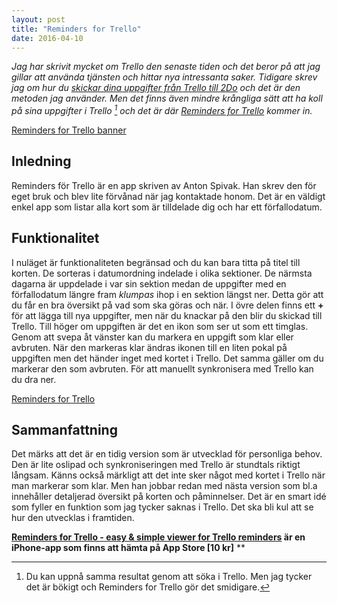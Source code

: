 ```yaml
---
layout: post
title: "Reminders for Trello"
date: 2016-04-10
---
```


*Jag har skrivit mycket om Trello den senaste tiden och det beror på att jag gillar att använda tjänsten och hittar nya intressanta saker. Tidigare skrev jag om hur du [skickar dina uppgifter från Trello till 2Do](http://www.appleyra.se/genomgangar/skicka-uppgifter-fran-trello-till-2do/) och det är den metoden jag använder. Men det finns även mindre krångliga sätt att ha koll på sina uppgifter i Trello [^1] och det är där [Reminders for Trello](https://itunes.apple.com/se/app/reminders-for-trello-easy/id1079263891?mt=8&uo=4&at=10lKZy&ct=twitter) kommer in.*

[^1]: Du kan uppnå samma resultat genom att söka i Trello. Men jag tycker det är bökigt och Reminders for Trello gör det smidigare. 

[Reminders for Trello banner](http://i2.wp.com/www.appleyra.se/wp-content/uploads/2016/04/Reminders-for-Trello-banner.jpeg)

## Inledning

Reminders för Trello är en app skriven av Anton Spivak. Han skrev den för eget bruk och blev lite förvånad när jag kontaktade honom. Det är en väldigt enkel app som listar alla kort som är tilldelade dig och har ett förfallodatum.

## Funktionalitet

I nuläget är funktionaliteten begränsad och du kan bara titta på titel till korten. De sorteras i datumordning indelade i olika sektioner. De närmsta dagarna är uppdelade i var sin sektion medan de uppgifter med en förfallodatum längre fram *klumpas* ihop i en sektion längst ner. Detta gör att du får en bra översikt på vad som ska göras och när. I övre delen finns ett **+** för att lägga till nya uppgifter, men när du knackar på den blir du skickad till Trello. Till höger om uppgiften är det en ikon som ser ut som ett timglas. Genom att svepa åt vänster kan du markera en uppgift som klar eller avbruten. När den markeras klar ändras ikonen till en liten pokal på uppgiften men det händer inget med kortet i Trello. Det samma gäller om du markerar den som avbruten. För att manuellt synkronisera med Trello kan du dra ner.

[Reminders for Trello](http://i1.wp.com/www.appleyra.se/wp-content/uploads/2016/04/Reminders-for-Trello.jpeg)

## Sammanfattning 

Det märks att det är en tidig version som är utvecklad för personliga behov. Den är lite oslipad och synkroniseringen med Trello är stundtals riktigt långsam. Känns också märkligt att det inte sker något med kortet i Trello när man markerar som klar. Men han jobbar redan med nästa version som bl.a innehåller detaljerad översikt på korten och påminnelser. Det är en smart idé som fyller en funktion som jag tycker saknas i Trello. Det ska bli kul att se hur den utvecklas i framtiden.

**[Reminders for Trello - easy & simple viewer for Trello reminders](https://itunes.apple.com/se/app/reminders-for-trello-easy/id1079263891?mt=8&uo=4&at=10lKZy&ct=appleyra) är en iPhone-app som finns att hämta på App Store [10 kr]**
**
